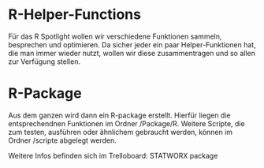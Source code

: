 # R-Helper-Functions
Für das R Spotlight wollen wir verschiedene Funktionen sammeln, besprechen und optimieren. Da sicher jeder ein paar Helper-Funktionen hat, die man immer wieder nutzt, wollen wir diese zusammentragen und so allen zur Verfügung stellen.


# R-Package
Aus dem ganzen wird dann ein R-package erstellt. Hierfür liegen die entsprechendnen Funktionen im Ordner /Package/R.
Weitere Scripte, die zum testen, ausführen oder ähnlichem gebraucht werden, können im Ordner /scripte abgelegt werden.

Weitere Infos befinden sich im Trelloboard: STATWORX package